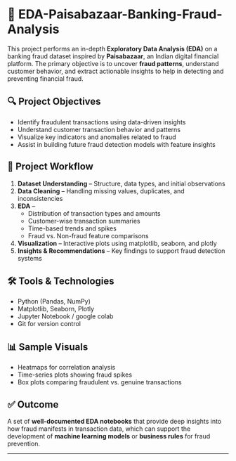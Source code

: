 # 🧠 EDA-Paisabazaar-Banking-Fraud-Analysis

This project performs an in-depth **Exploratory Data Analysis (EDA)** on a banking fraud dataset inspired by **Paisabazaar**, an Indian digital financial platform. The primary objective is to uncover **fraud patterns**, understand customer behavior, and extract actionable insights to help in detecting and preventing financial fraud.

## 🔍 Project Objectives

- Identify fraudulent transactions using data-driven insights  
- Understand customer transaction behavior and patterns  
- Visualize key indicators and anomalies related to fraud  
- Assist in building future fraud detection models with feature insights  

## 📂 Project Workflow

1. **Dataset Understanding** – Structure, data types, and initial observations  
2. **Data Cleaning** – Handling missing values, duplicates, and inconsistencies  
3. **EDA** –  
   - Distribution of transaction types and amounts  
   - Customer-wise transaction summaries  
   - Time-based trends and spikes  
   - Fraud vs. Non-fraud feature comparisons  
4. **Visualization** – Interactive plots using matplotlib, seaborn, and plotly  
5. **Insights & Recommendations** – Key findings to support fraud detection systems

## 🛠️ Tools & Technologies

- Python (Pandas, NumPy)
- Matplotlib, Seaborn, Plotly
- Jupyter Notebook / google colab
- Git for version control

## 📊 Sample Visuals

- Heatmaps for correlation analysis  
- Time-series plots showing fraud spikes  
- Box plots comparing fraudulent vs. genuine transactions  

## ✅ Outcome

A set of **well-documented EDA notebooks** that provide deep insights into how fraud manifests in transaction data, which can support the development of **machine learning models** or **business rules** for fraud prevention.

---


